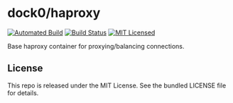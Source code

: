dock0/haproxy
=======

[![Automated Build](http://img.shields.io/badge/automated-build-green.svg)](https://hub.docker.com/r/dock0/haproxy/)
[![Build Status](https://img.shields.io/circleci/project/dock0/haproxy.svg)](https://circleci.com/gh/dock0/haproxy)
[![MIT Licensed](http://img.shields.io/badge/license-MIT-green.svg)](https://tldrlegal.com/license/mit-license)

Base haproxy container for proxying/balancing connections.

## License

This repo is released under the MIT License. See the bundled LICENSE file for details.

